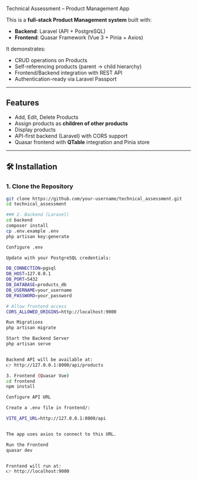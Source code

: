 Technical Assessment – Product Management App

This is a **full-stack Product Management system** built with:

- **Backend**: Laravel (API + PostgreSQL)
- **Frontend**: Quasar Framework (Vue 3 + Pinia + Axios)

It demonstrates:
- CRUD operations on Products
- Self-referencing products (parent → child hierarchy)
- Frontend/Backend integration with REST API
- Authentication-ready via Laravel Passport

---

## Features

- Add, Edit, Delete Products
- Assign products as **children of other products**
- Display products
- API-first backend (Laravel) with CORS support
- Quasar frontend with **QTable** integration and Pinia store

---

## 🛠️ Installation

### 1. Clone the Repository
```bash
git clone https://github.com/your-username/technical_assessment.git
cd technical_assessment

### 2. Backend (Laravel)
cd backend
composer install
cp .env.example .env
php artisan key:generate

Configure .env

Update with your PostgreSQL credentials:

DB_CONNECTION=pgsql
DB_HOST=127.0.0.1
DB_PORT=5432
DB_DATABASE=products_db
DB_USERNAME=your_username
DB_PASSWORD=your_password

# Allow frontend access
CORS_ALLOWED_ORIGINS=http://localhost:9000

Run Migrations
php artisan migrate

Start the Backend Server
php artisan serve


Backend API will be available at:
👉 http://127.0.0.1:8000/api/products

3. Frontend (Quasar Vue)
cd frontend
npm install

Configure API URL

Create a .env file in frontend/:

VITE_API_URL=http://127.0.0.1:8000/api


The app uses axios to connect to this URL.

Run the Frontend
quasar dev


Frontend will run at:
👉 http://localhost:9000
